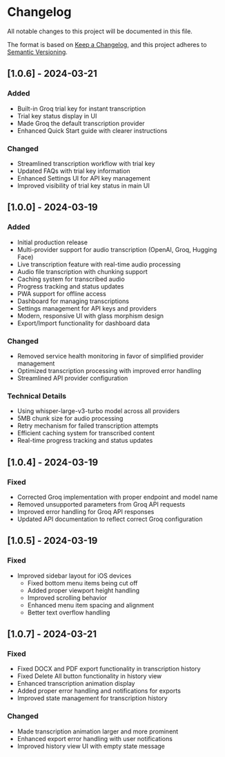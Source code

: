 # Changelog

All notable changes to this project will be documented in this file.

The format is based on [Keep a Changelog](https://keepachangelog.com/en/1.0.0/),
and this project adheres to [Semantic Versioning](https://semver.org/spec/v2.0.0.html).

## [1.0.6] - 2024-03-21

### Added
- Built-in Groq trial key for instant transcription
- Trial key status display in UI
- Made Groq the default transcription provider
- Enhanced Quick Start guide with clearer instructions

### Changed
- Streamlined transcription workflow with trial key
- Updated FAQs with trial key information
- Enhanced Settings UI for API key management
- Improved visibility of trial key status in main UI

## [1.0.0] - 2024-03-19

### Added
- Initial production release
- Multi-provider support for audio transcription (OpenAI, Groq, Hugging Face)
- Live transcription feature with real-time audio processing
- Audio file transcription with chunking support
- Caching system for transcribed audio
- Progress tracking and status updates
- PWA support for offline access
- Dashboard for managing transcriptions
- Settings management for API keys and providers
- Modern, responsive UI with glass morphism design
- Export/Import functionality for dashboard data

### Changed
- Removed service health monitoring in favor of simplified provider management
- Optimized transcription processing with improved error handling
- Streamlined API provider configuration

### Technical Details
- Using whisper-large-v3-turbo model across all providers
- 5MB chunk size for audio processing
- Retry mechanism for failed transcription attempts
- Efficient caching system for transcribed content
- Real-time progress tracking and status updates

## [1.0.4] - 2024-03-19

### Fixed
- Corrected Groq implementation with proper endpoint and model name
- Removed unsupported parameters from Groq API requests
- Improved error handling for Groq API responses
- Updated API documentation to reflect correct Groq configuration

## [1.0.5] - 2024-03-19

### Fixed
- Improved sidebar layout for iOS devices
  - Fixed bottom menu items being cut off
  - Added proper viewport height handling
  - Improved scrolling behavior
  - Enhanced menu item spacing and alignment
  - Better text overflow handling

## [1.0.7] - 2024-03-21

### Fixed
- Fixed DOCX and PDF export functionality in transcription history
- Fixed Delete All button functionality in history view
- Enhanced transcription animation display
- Added proper error handling and notifications for exports
- Improved state management for transcription history

### Changed
- Made transcription animation larger and more prominent
- Enhanced export error handling with user notifications
- Improved history view UI with empty state message